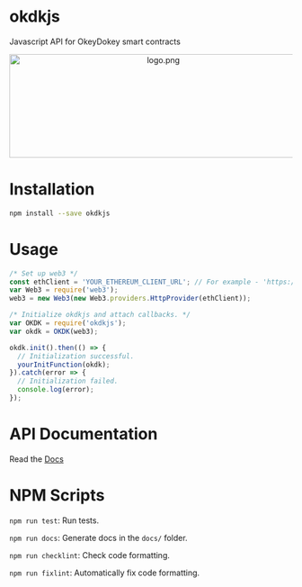 # okdkjs
Javascript API for OkeyDokey smart contracts

<p align="center">
  <img align="center" src="img/logo.png" width="532" height="184" alt="logo.png"/>
</p>

# Installation

```bash
npm install --save okdkjs
```


# Usage
```javascript
/* Set up web3 */
const ethClient = 'YOUR_ETHEREUM_CLIENT_URL'; // For example - 'https://ropsten.infura.io/ynXBPNoUYJ3C4ZDzqjga';
var Web3 = require('web3');
web3 = new Web3(new Web3.providers.HttpProvider(ethClient));

/* Initialize okdkjs and attach callbacks. */
var OKDK = require('okdkjs');
var okdk = OKDK(web3);

okdk.init().then(() => {
  // Initialization successful.
  yourInitFunction(okdk);
}).catch(error => {
  // Initialization failed.
  console.log(error);
});
```


# API Documentation
Read the [Docs](https://team-okeydokey.github.io/okdkjs/)


# NPM Scripts

`npm run test`: Run tests.

`npm run docs`: Generate docs in the `docs/` folder.

`npm run checklint`: Check code formatting.

`npm run fixlint`: Automatically fix code formatting.
